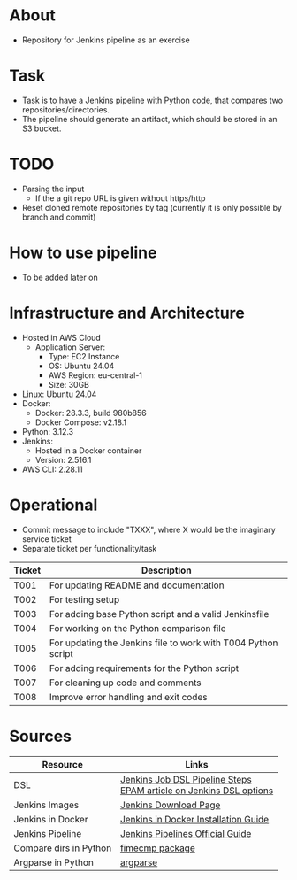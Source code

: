 # About
- Repository for Jenkins pipeline as an exercise

# Task
- Task is to have a Jenkins pipeline with Python code, that compares two repositories/directories.
- The pipeline should generate an artifact, which should be stored in an S3 bucket.

# TODO
- Parsing the input
    - If the a git repo URL is given without https/http
- Reset cloned remote repositories by tag (currently it is only possible by branch and commit)

# How to use pipeline
- To be added later on

# Infrastructure and Architecture
- Hosted in AWS Cloud
    - Application Server:
        - Type: EC2 Instance
        - OS: Ubuntu 24.04
        - AWS Region: eu-central-1
        - Size: 30GB
- Linux: Ubuntu 24.04
- Docker:
    - Docker: 28.3.3, build 980b856
    - Docker Compose: v2.18.1
- Python: 3.12.3
- Jenkins: 
    - Hosted in a Docker container
    - Version: 2.516.1
- AWS CLI: 2.28.11

# Operational
- Commit message to include "TXXX", where X would be the imaginary service ticket
- Separate ticket per functionality/task

| Ticket | Description |
|--------|-------------|
| T001   | For updating README and documentation |
| T002   | For testing setup |
| T003   | For adding base Python script and a valid Jenkinsfile |
| T004   | For working on the Python comparison file |
| T005   | For updating the Jenkins file to work with T004 Python script |
| T006   | For adding requirements for the Python script |
| T007   | For cleaning up code and comments |
| T008   | Improve error handling and exit codes | 

# Sources
| Resource | Links |
|----------|-------|
| DSL | [Jenkins Job DSL Pipeline Steps](https://www.jenkins.io/doc/pipeline/steps/job-dsl/)<br>[EPAM article on Jenkins DSL options](https://medium.com/epam-delivery-platform/jenkins-job-dsl-pipeline-dsl-declarative-pipeline-scripted-pipeline-groovy-libraries-aaaaab9250e6) |
| Jenkins Images | [Jenkins Download Page](https://www.jenkins.io/download/) |
| Jenkins in Docker | [Jenkins in Docker Installation Guide](https://www.jenkins.io/doc/book/installing/docker/) |
| Jenkins Pipeline | [Jenkins Pipelines Official Guide](https://www.jenkins.io/doc/book/pipeline/) |
| Compare dirs in Python | [fimecmp package](https://docs.python.org/3/library/filecmp.html) |
| Argparse in Python | [argparse](https://docs.python.org/2/library/argparse.html) |